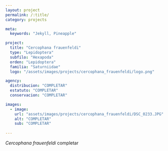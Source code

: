 ```yaml
---
layout: project
permalink: /:title/
category: projects

meta:
  keywords: "Jekyll, Pineapple"

project:
  title: "Cercophana frauenfeldi"
  type: "Lepidoptera"
  subfilo: "Hexapoda"
  orden: "Lepidoptera"
  familia: "Saturniidae"
  logo: "/assets/images/projects/cercophana_frauenfeldi/logo.png"

agency:
  distribucion: "COMPLETAR"
  estatuto: "COMPLETAR"
  conservacion: "COMPLETAR"

images:
  - image:
    url: "assets/images/projects/cercophana_frauenfeldi/DSC_0233.JPG"
    alt: "COMPLETAR"
    sub: "COMPLETAR"
  
---
```

<p><i>Cercophana frauenfeldi</i> completar </p>
